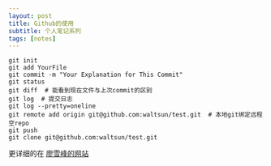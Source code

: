 ```yaml
---
layout: post
title: Github的使用
subtitle: 个人笔记系列
tags: [notes]
---
```


```
git init
git add YourFile
git commit -m "Your Explanation for This Commit"
git status
git diff  # 能看到现在文件与上次commit的区别
git log  # 提交日志
git log --pretty=oneline
git remote add origin git@github.com:waltsun/test.git  # 本地git绑定远程空repo
git push
git clone git@github.com:waltsun/test.git
```

更详细的在 [廖雪峰的网站](https://www.liaoxuefeng.com/wiki/896043488029600)